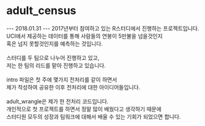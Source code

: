 # adult_census
--- 2018.01.31 ---
2017년부터 참여하고 있는 R스터디에서 진행하는 프로젝트입니다. <br/>
UCI에서 제공하는 데이터를 통해 사람들의 연봉이 5만불을 넘을것인지 <br/>
혹은 넘지 못할것인지를 예측하는 것입니다. <br/>
<br/>
스터디를 두 팀으로 나누어 진행하고 있고, <br/>
저는 한 팀의 리드를 맡아 진행하고 있습니다. <br/>
<br/>
intro 파일은 첫 주에 몇가지 전처리를 같이 하면서 <br/>
제가 작성하여 공유한 이후 전처리에 대한 아이디어들입니다. <br/>
<br/>
adult_wrangle은 제가 한 전처리 코드입니다.<br/>
개인적으로 첫 프로젝트를 하면서 정말 많이 배웠다고 생각하기 때문에 <br/>
스터디원 모두의 성장과 팀워크에 대해서 배울 수 있는 기회가 되었으면 합니다. <br/>
